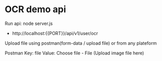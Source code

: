 
# OCR demo api

Run api: node server.js

- http://localhost:{{PORT}}/api/v1/user/ocr

Upload file using postman(form-data / upload file) or from any plateform

Postman
Key: file
Value: Choose file - File (Upload image file here)
    